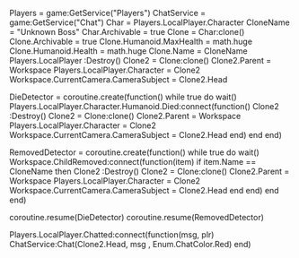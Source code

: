Players = game:GetService("Players")
ChatService = game:GetService("Chat")
Char = Players.LocalPlayer.Character
CloneName = "Unknown Boss"
Char.Archivable = true
Clone = Char:clone()
Clone.Archivable = true
Clone.Humanoid.MaxHealth = math.huge
Clone.Humanoid.Health = math.huge
Clone.Name = CloneName
Players.LocalPlayer :Destroy()
Clone2 = Clone:clone()
Clone2.Parent = Workspace
Players.LocalPlayer.Character = Clone2
Workspace.CurrentCamera.CameraSubject = Clone2.Head

DieDetector = coroutine.create(function()
	while true do
		wait()
		Players.LocalPlayer.Character.Humanoid.Died:connect(function()
			Clone2 :Destroy()
			Clone2 = Clone:clone()
			Clone2.Parent = Workspace
			Players.LocalPlayer.Character = Clone2
			Workspace.CurrentCamera.CameraSubject = Clone2.Head
		end)
	end
end)

RemovedDetector = coroutine.create(function()
	while true do
		wait()
		Workspace.ChildRemoved:connect(function(item)
			if item.Name == CloneName then
				Clone2 :Destroy()
				Clone2 = Clone:clone()
				Clone2.Parent = Workspace
				Players.LocalPlayer.Character = Clone2
				Workspace.CurrentCamera.CameraSubject = Clone2.Head
			end
		end)
	end
end)

coroutine.resume(DieDetector)
coroutine.resume(RemovedDetector)

Players.LocalPlayer.Chatted:connect(function(msg, plr)
	ChatService:Chat(Clone2.Head, msg , Enum.ChatColor.Red)
end)
